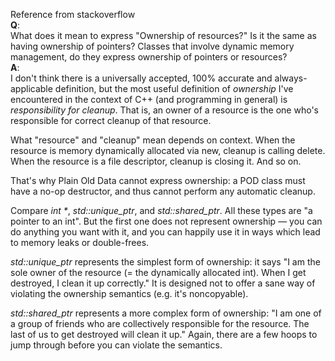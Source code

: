 Reference from stackoverflow <br>
**Q**:<br>
What does it mean to express "Ownership of resources?" Is it the same as having ownership of pointers? Classes that involve dynamic memory management, do they express ownership of pointers or resources?
<br>
**A**:<br>
I don't think there is a universally accepted, 100% accurate and always-applicable definition, but the most useful definition of _ownership_ I've encountered in the context of C++ (and programming in general) is _responsibility for cleanup_. That is, an owner of a resource is the one who's responsible for correct cleanup of that resource.

What "resource" and "cleanup" mean depends on context. When the resource is memory dynamically allocated via new, cleanup is calling delete. When the resource is a file descriptor, cleanup is closing it. And so on.

That's why Plain Old Data cannot express ownership: a POD class must have a no-op destructor, and thus cannot perform any automatic cleanup.

Compare _int *_, _std::unique_ptr<int>_, and _std::shared_ptr<int>_. All these types are "a pointer to an int". But the first one does not represent ownership — you can do anything you want with it, and you can happily use it in ways which lead to memory leaks or double-frees.

_std::unique_ptr<int>_ represents the simplest form of ownership: it says "I am the sole owner of the resource (= the dynamically allocated int). When I get destroyed, I clean it up correctly." It is designed not to offer a sane way of violating the ownership semantics (e.g. it's noncopyable).

_std::shared_ptr<int>_ represents a more complex form of ownership: "I am one of a group of friends who are collectively responsible for the resource. The last of us to get destroyed will clean it up." Again, there are a few hoops to jump through before you can violate the semantics.